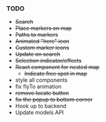 ### TODO
- ~~Search~~
- ~~Place markers on map~~
- ~~Paths to markers~~
- ~~Animated "here" icon~~
- ~~Custom marker icons~~
- ~~Update on search~~
- ~~Selection indicator/effects~~
- ~~React component for nested map~~
  - ~~Indicate free spot in map~~
- style all components
- fix flyTo animation
- ~~remove locate button~~
- ~~fix the popup to bottom corner~~
- Hook up to backend
- Update models API